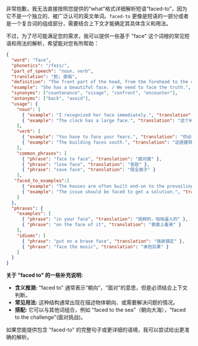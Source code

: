 非常抱歉，我无法直接按照您提供的“what”格式详细解析短语“faced-to”，因为它不是一个独立的、被广泛认可的英文单词。`faced-to` 更像是短语的一部分或者是一个复合词的组成部分，需要结合上下文才能确定其具体含义和用法。

不过，为了尽可能满足您的需求，我可以提供一些基于 "face" 这个词根的常见短语和用法的解析，希望能对您有所帮助：

```json
{
  "word": "face",
  "phonetics": "/feɪs/",
  "part_of_speech": "noun, verb",
  "translation": "脸; 面临",
  "definition": "The front part of the head, from the forehead to the chin; to confront and deal with something.",
  "example": "She has a beautiful face. / We need to face the truth.",
  "synonyms": ["countenance", "visage", "confront", "encounter"],
  "antonyms": ["back", "avoid"],
  "usage": {
    "noun": [
      { "example": "I recognized her face immediately.", "translation": "我立刻认出了她的脸。" },
      { "example": "The clock has a large face.", "translation": "这个钟有一个大表面。" }
    ],
    "verb": [
      { "example": "You have to face your fears.", "translation": "你必须面对你的恐惧。" },
      { "example": "The building faces south.", "translation": "这座建筑朝南。" }
    ],
    "common_phrases": [
      { "phrase": "face to face", "translation": "面对面" },
      { "phrase": "lose face", "translation": "丢脸" },
      { "phrase": "save face", "translation": "保全面子" }
    ],
   "faced_to_examples":[
      { "example": "The houses are often built end-on to the prevailing wind, rather than being faced-to it.", "translation": "这些房屋通常是末端对着主导风向建造，而不是正面迎接风。" },
      { "example": "The issue should be faced to get a solution.", "translation": "这个问题应该被正面解决，以获得解决方案。" }
    ]
  },
  "phrases": {
    "examples": [
      { "phrase": "in your face", "translation": "挑衅的，咄咄逼人的" },
      { "phrase": "on the face of it", "translation": "表面上看来" }
    ],
    "idioms": [
      { "phrase": "put on a brave face", "translation": "强装镇定" },
      { "phrase": "face the music", "translation": "承担后果" }
    ]
  }
}
```

**关于 "faced to" 的一些补充说明:**

*   **含义推测:** "faced to" 通常表示“朝向”，“面对”的意思，但是必须结合上下文判断。
*   **常见用法:** 这种结构通常出现在描述物体朝向、或需要解决问题的情况。
*   **搭配:** 它可以与其他词组合，例如 "faced to the sea"（朝向大海），"faced to the challenge"(面对挑战)。

如果您能提供包含 "faced-to" 的完整句子或更详细的语境，我可以尝试给出更准确的解析。 